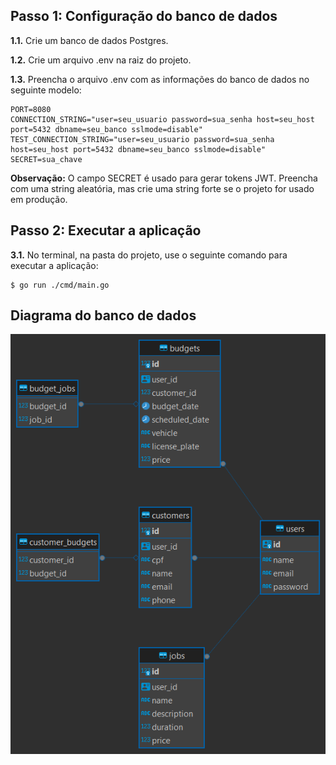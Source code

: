 ## Passo 1: Configuração do banco de dados

**1.1.** Crie um banco de dados Postgres.

**1.2.** Crie um arquivo .env na raiz do projeto.

**1.3.** Preencha o arquivo .env com as informações do banco de dados no seguinte modelo:

```
PORT=8080
CONNECTION_STRING="user=seu_usuario password=sua_senha host=seu_host port=5432 dbname=seu_banco sslmode=disable"
TEST_CONNECTION_STRING="user=seu_usuario password=sua_senha host=seu_host port=5432 dbname=seu_banco sslmode=disable"
SECRET=sua_chave
```

**Observação:** O campo SECRET é usado para gerar tokens JWT. Preencha com uma string aleatória, mas crie uma string forte se o projeto for usado em produção.

## Passo 2: Executar a aplicação

**3.1.** No terminal, na pasta do projeto, use o seguinte comando para executar a aplicação:

```
$ go run ./cmd/main.go
```

## Diagrama do banco de dados

![Database diagram.](./diagram.png)
